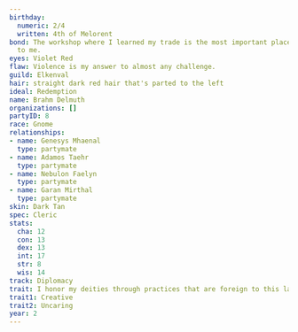```yaml
---
birthday:
  numeric: 2/4
  written: 4th of Melorent
bond: The workshop where I learned my trade is the most important place in the world
  to me.
eyes: Violet Red
flaw: Violence is my answer to almost any challenge.
guild: Elkenval
hair: straight dark red hair that's parted to the left
ideal: Redemption
name: Brahm Delmuth
organizations: []
partyID: 8
race: Gnome
relationships:
- name: Genesys Mhaenal
  type: partymate
- name: Adamos Taehr
  type: partymate
- name: Nebulon Faelyn
  type: partymate
- name: Garan Mirthal
  type: partymate
skin: Dark Tan
spec: Cleric
stats:
  cha: 12
  con: 13
  dex: 13
  int: 17
  str: 8
  wis: 14
track: Diplomacy
trait: I honor my deities through practices that are foreign to this land.
trait1: Creative
trait2: Uncaring
year: 2
---
```

